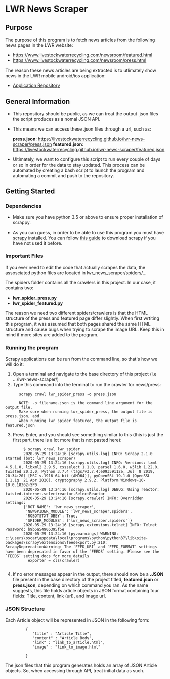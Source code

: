 # LWR News Scraper

## Purpose

The purpose of this program is to fetch news articles from the following news pages in the LWR website:
- https://www.livestockwaterrecycling.com/newsroom/featured.html
- https://www.livestockwaterrecycling.com/newsroom/press.html

The reason these news articles are being extracted is to utlimately show news in the LWR mobile android/ios application:
- [Application Repository](https://github.com/LivestockWaterRecycling/ipad-android-mobile-application)

## General Information

- This repository should be public, as we can treat the output .json files the script produces as a nomal JSON API.
- This means we can access these .json files through a url, such as: 

   __press.json__: https://livestockwaterrecycling.github.io/lwr-news-scraper/press.json
   __featured.json__: https://livestockwaterrecycling.github.io/lwr-news-scraper/featured.json

- Ultimately, we want to configure this script to run every couple of days or so in order for the data to stay updated. This process can be automated by creating a bash script to launch the program and automating a commit and push to the repository.

## Getting Started

### Dependencies

- Make sure you have python 3.5 or above to ensure proper installation of scrappy.

- As you can guess, in order to be able to use this program you must have [scrapy](https://scrapy2.readthedocs.io/en/latest/#) installed.
You can follow [this guide](https://docs.scrapy.org/en/latest/intro/install.html) to download scrapy if you have not used it before.



### Important Files

If you ever need to edit the code that actually scrapes the data, the assosciated python files are located in lwr_news_scraper/spiders/... 

The spiders folder contains all the crawlers in this project. In our case, it contains two: 
* __lwr_spider_press.py__
* __lwr_spider_featured.py__

The reason we need two different spiders/crawlers is that the HTML structure of the press and featured page differ slightly. When first wrtiting this program, it was assumed that both pages shared the same HTML structure and cause bugs when trying to scrape the image URL. Keep this in mind if more sites are added to the program.

### Running the program

Scrapy applications can be run from the command line, so that's how we will do it:

1. Open a terminal and navigate to the base directory of this project (i.e .../lwr-news-scraper/)
2. Type this command into the terminal to run the crawler for news/press:  
```
      scrapy crawl lwr_spider_press -o press.json
      
      NOTE: -o filename.json is the command line argument for the output file.
      Make sure when running lwr_spider_press, the output file is press.json, abd
      when running lwr_spider_featured, the output file is featured.json
  ```
  
   
  
3. Press Enter, and you should see something similar to this (this is just the first part, there is a lot more that is not pasted here):

```
        $ scrapy crawl lwr_spider
        2020-05-29 13:24:16 [scrapy.utils.log] INFO: Scrapy 2.1.0 started (bot: lwr_news_scraper)
        2020-05-29 13:24:16 [scrapy.utils.log] INFO: Versions: lxml 4.5.1.0, libxml2 2.9.5, cssselect 1.1.0, parsel 1.6.0, w3lib 1.22.0, Twisted 20.3.0, Python 3.7.4 (tags/v3.7.4:e09359112e, Jul  8 2019, 20:34:20) [MSC v.1916 64 bit (AMD64)], pyOpenSSL 19.1.0 (OpenSSL 1.1.1g  21 Apr 2020), cryptography 2.9.2, Platform Windows-10-10.0.18362-SP0
        2020-05-29 13:24:16 [scrapy.utils.log] DEBUG: Using reactor: twisted.internet.selectreactor.SelectReactor
        2020-05-29 13:24:16 [scrapy.crawler] INFO: Overridden settings:
        {'BOT_NAME': 'lwr_news_scraper',
         'NEWSPIDER_MODULE': 'lwr_news_scraper.spiders',
         'ROBOTSTXT_OBEY': True,
         'SPIDER_MODULES': ['lwr_news_scraper.spiders']}
        2020-05-29 13:24:16 [scrapy.extensions.telnet] INFO: Telnet Password: b9b5a54906395f5e
        2020-05-29 13:24:16 [py.warnings] WARNING: c:\users\oscar\appdata\local\programs\python\python37\lib\site-packages\scrapy\extensions\feedexport.py:210: ScrapyDeprecationWarning: The `FEED_URI` and `FEED_FORMAT` settings have been deprecated in favor of the `FEEDS` setting. Please see the `FEEDS` setting docs for more details
          exporter = cls(crawler)


```

4. If no error messages appear in the output, there should now be a __.JSON__ file present in the base directory of the project titled,
__featured.json__ or __press.json__, depending on which command you ran. As the name suggests, this file holds article objects in JSON format containing four fields: Title, content, link (url), and image url.


### JSON Structure

Each Article object will be represented in JSON in the following form:

```
         {
            "title" : "Article Title",
            "content" : "Article Body",
            "link" : "link_to_article.html",
            "image" : "link_to_image.html"
            
         }
```
The json files that this program generates holds an array of JSON Article objects. 
So, when accessing through API, treat initial data as such.
